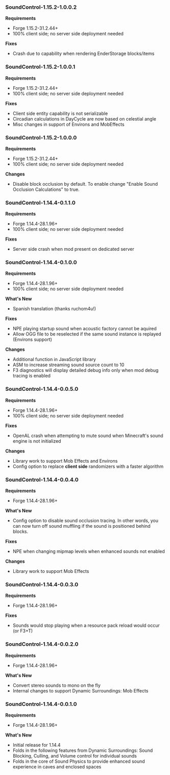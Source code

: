 ### SoundControl-1.15.2-1.0.0.2
**Requirements**
* Forge 1.15.2-31.2.44+
* 100% client side; no server side deployment needed

**Fixes**
* Crash due to capability when rendering EnderStorage blocks/items

### SoundControl-1.15.2-1.0.0.1
**Requirements**
* Forge 1.15.2-31.2.44+
* 100% client side; no server side deployment needed

**Fixes**
* Client side entity capability is not serializable
* Circadian calculations in DayCycle are now based on celestial angle
* Misc changes in support of Environs and MobEffects

### SoundControl-1.15.2-1.0.0.0
**Requirements**
* Forge 1.15.2-31.2.44+
* 100% client side; no server side deployment needed

**Changes**
* Disable block occlusion by default.  To enable change "Enable Sound Occlusion Calculations" to true.

### SoundControl-1.14.4-0.1.1.0
**Requirements**
* Forge 1.14.4-28.1.96+
* 100% client side; no server side deployment needed

**Fixes**
* Server side crash when mod present on dedicated server

### SoundControl-1.14.4-0.1.0.0
**Requirements**
* Forge 1.14.4-28.1.96+
* 100% client side; no server side deployment needed

**What's New**
* Spanish translation (thanks ruchom4u!)

**Fixes**
* NPE playing startup sound when acoustic factory cannot be aquired
* Allow OGG file to be reselected if the same sound instance is replayed (Environs support)

**Changes**
* Additional function in JavaScript library
* ASM to increase streaming sound source count to 10
* F3 diagnostics will display detailed debug info only when mod debug tracing is enabled

### SoundControl-1.14.4-0.0.5.0
**Requirements**
* Forge 1.14.4-28.1.96+
* 100% client side; no server side deployment needed

**Fixes**
* OpenAL crash when attempting to mute sound when Minecraft's sound engine is not initialized

**Changes**
* Library work to support Mob Effects and Environs
* Config option to replace **client side** randomizers with a faster algorithm

### SoundControl-1.14.4-0.0.4.0
**Requirements**
* Forge 1.14.4-28.1.96+

**What's New**
* Config option to disable sound occlusion tracing.  In other words, you can now turn off sound muffling if the sound is positioned behind blocks.

**Fixes**
* NPE when changing mipmap levels when enhanced sounds not enabled

**Changes**
* Library work to support Mob Effects

### SoundControl-1.14.4-0.0.3.0
**Requirements**
* Forge 1.14.4-28.1.96+

**Fixes**
* Sounds would stop playing when a resource pack reload would occur (or F3+T)

### SoundControl-1.14.4-0.0.2.0
**Requirements**
* Forge 1.14.4-28.1.96+

**What's New**
* Convert stereo sounds to mono on the fly
* Internal changes to support Dynamic Surroundings: Mob Effects

### SoundControl-1.14.4-0.0.1.0
**Requirements**
* Forge 1.14.4-28.1.96+

**What's New**
* Initial release for 1.14.4
* Folds in the following features from Dynamic Surroundings: Sound Blocking, Culling, and Volume control for individual sounds
* Folds in the core of Sound Physics to provide enhanced sound experience in caves and enclosed spaces

